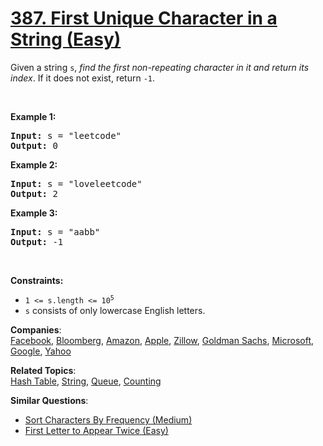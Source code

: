 # [387. First Unique Character in a String (Easy)](https://leetcode.com/problems/first-unique-character-in-a-string/)

<p>Given a string <code>s</code>, <em>find the first non-repeating character in it and return its index</em>. If it does not exist, return <code>-1</code>.</p>

<p>&nbsp;</p>
<p><strong>Example 1:</strong></p>
<pre><strong>Input:</strong> s = "leetcode"
<strong>Output:</strong> 0
</pre><p><strong>Example 2:</strong></p>
<pre><strong>Input:</strong> s = "loveleetcode"
<strong>Output:</strong> 2
</pre><p><strong>Example 3:</strong></p>
<pre><strong>Input:</strong> s = "aabb"
<strong>Output:</strong> -1
</pre>
<p>&nbsp;</p>
<p><strong>Constraints:</strong></p>

<ul>
	<li><code>1 &lt;= s.length &lt;= 10<sup>5</sup></code></li>
	<li><code>s</code> consists of only lowercase English letters.</li>
</ul>

**Companies**:  
[Facebook](https://leetcode.com/company/facebook), [Bloomberg](https://leetcode.com/company/bloomberg), [Amazon](https://leetcode.com/company/amazon), [Apple](https://leetcode.com/company/apple), [Zillow](https://leetcode.com/company/zillow), [Goldman Sachs](https://leetcode.com/company/goldman-sachs), [Microsoft](https://leetcode.com/company/microsoft), [Google](https://leetcode.com/company/google), [Yahoo](https://leetcode.com/company/yahoo)

**Related Topics**:  
[Hash Table](https://leetcode.com/tag/hash-table/), [String](https://leetcode.com/tag/string/), [Queue](https://leetcode.com/tag/queue/), [Counting](https://leetcode.com/tag/counting/)

**Similar Questions**:

- [Sort Characters By Frequency (Medium)](https://leetcode.com/problems/sort-characters-by-frequency/)
- [First Letter to Appear Twice (Easy)](https://leetcode.com/problems/first-letter-to-appear-twice/)
